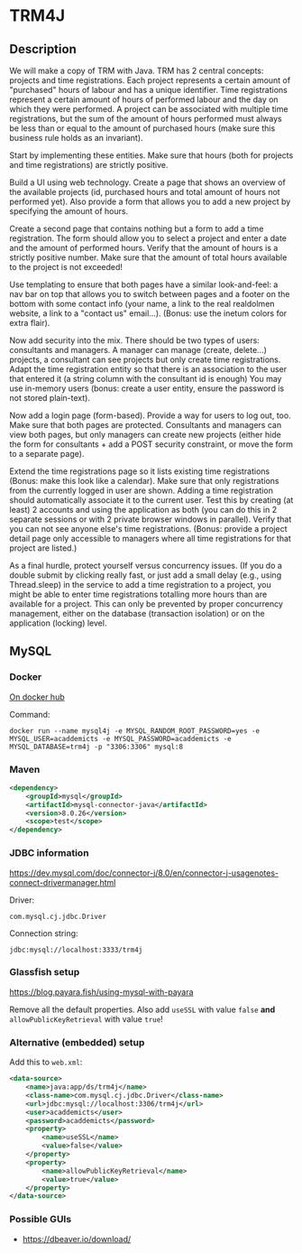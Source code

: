 # TRM4J

## Description

We will make a copy of TRM with Java.
TRM has 2 central concepts: projects and time registrations.
Each project represents a certain amount of "purchased" hours of labour and has a unique identifier.
Time registrations represent a certain amount of hours of performed labour and the day on which they were performed.
A project can be associated with multiple time registrations, but the sum of the amount of hours performed must always be less than or equal to the amount of purchased hours (make sure this business rule holds as an invariant).

Start by implementing these entities.
Make sure that hours (both for projects and time registrations) are strictly positive.

Build a UI using web technology.
Create a page that shows an overview of the available projects (id, purchased hours and total amount of hours not performed yet).
Also provide a form that allows you to add a new project by specifying the amount of hours.

Create a second page that contains nothing but a form to add a time registration.
The form should allow you to select a project and enter a date and the amount of performed hours.
Verify that the amount of hours is a strictly positive number.
Make sure that the amount of total hours available to the project is not exceeded!

Use templating to ensure that both pages have a similar look-and-feel: a nav bar on top that allows you to switch between pages and a footer on the bottom with some contact info (your name, a link to the real realdolmen website, a link to a "contact us" email…).
(Bonus: use the inetum colors for extra flair).

Now add security into the mix.
There should be two types of users: consultants and managers.
A manager can manage (create, delete...) projects, a consultant can see projects but only create time registrations.
Adapt the time registration entity so that there is an association to the user that entered it (a string column with the consultant id is enough)
You may use in-memory users (bonus: create a user entity, ensure the password is not stored plain-text).

Now add a login page (form-based).
Provide a way for users to log out, too.
Make sure that both pages are protected.
Consultants and managers can view both pages, but only managers can create new projects (either hide the form for consultants + add a POST security constraint, or move the form to a separate page).

Extend the time registrations page so it lists existing time registrations (Bonus: make this look like a calendar).
Make sure that only registrations from the currently logged in user are shown.
Adding a time registration should automatically associate it to the current user.
Test this by creating (at least) 2 accounts and using the application as both (you can do this in 2 separate sessions or with 2 private browser windows in parallel).
Verify that you can not see anyone else's time registrations.
(Bonus: provide a project detail page only accessible to managers where all time registrations for that project are listed.)

As a final hurdle, protect yourself versus concurrency issues.
(If you do a double submit by clicking really fast, or just add a small delay (e.g., using Thread.sleep) in the service to add a time registration to a project, you might be able to enter time registrations totalling more hours than are available for a project.
This can only be prevented by proper concurrency management, either on the database (transaction isolation) or on the application (locking) level.

## MySQL

### Docker

[On docker hub](https://hub.docker.com/_/mysql/)

Command:

    docker run --name mysql4j -e MYSQL_RANDOM_ROOT_PASSWORD=yes -e MYSQL_USER=acaddemicts -e MYSQL_PASSWORD=acaddemicts -e MYSQL_DATABASE=trm4j -p "3306:3306" mysql:8

### Maven

```xml
<dependency>
    <groupId>mysql</groupId>
    <artifactId>mysql-connector-java</artifactId>
    <version>8.0.26</version>
    <scope>test</scope>
</dependency>
```

### JDBC information

https://dev.mysql.com/doc/connector-j/8.0/en/connector-j-usagenotes-connect-drivermanager.html

Driver:

    com.mysql.cj.jdbc.Driver

Connection string:

    jdbc:mysql://localhost:3333/trm4j

### Glassfish setup

https://blog.payara.fish/using-mysql-with-payara

Remove all the default properties.
Also add `useSSL` with value `false` **and** `allowPublicKeyRetrieval` with value `true`!

### Alternative (embedded) setup

Add this to `web.xml`:

```xml
<data-source>
    <name>java:app/ds/trm4j</name>
    <class-name>com.mysql.cj.jdbc.Driver</class-name>
    <url>jdbc:mysql://localhost:3306/trm4j</url>
    <user>acaddemicts</user>
    <password>acaddemicts</password>
    <property>
        <name>useSSL</name>
        <value>false</value>
    </property>
    <property>
        <name>allowPublicKeyRetrieval</name>
        <value>true</value>
    </property>
</data-source>
```

### Possible GUIs

* https://dbeaver.io/download/